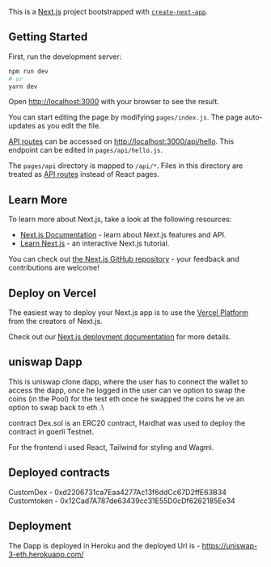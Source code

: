 This is a [Next.js](https://nextjs.org/) project bootstrapped with [`create-next-app`](https://github.com/vercel/next.js/tree/canary/packages/create-next-app).

## Getting Started

First, run the development server:

```bash
npm run dev
# or
yarn dev
```

Open [http://localhost:3000](http://localhost:3000) with your browser to see the result.

You can start editing the page by modifying `pages/index.js`. The page auto-updates as you edit the file.

[API routes](https://nextjs.org/docs/api-routes/introduction) can be accessed on [http://localhost:3000/api/hello](http://localhost:3000/api/hello). This endpoint can be edited in `pages/api/hello.js`.

The `pages/api` directory is mapped to `/api/*`. Files in this directory are treated as [API routes](https://nextjs.org/docs/api-routes/introduction) instead of React pages.

## Learn More

To learn more about Next.js, take a look at the following resources:

- [Next.js Documentation](https://nextjs.org/docs) - learn about Next.js features and API.
- [Learn Next.js](https://nextjs.org/learn) - an interactive Next.js tutorial.

You can check out [the Next.js GitHub repository](https://github.com/vercel/next.js/) - your feedback and contributions are welcome!

## Deploy on Vercel

The easiest way to deploy your Next.js app is to use the [Vercel Platform](https://vercel.com/new?utm_medium=default-template&filter=next.js&utm_source=create-next-app&utm_campaign=create-next-app-readme) from the creators of Next.js.

Check out our [Next.js deployment documentation](https://nextjs.org/docs/deployment) for more details.

## uniswap Dapp

This is uniswap clone dapp, where the user has to connect the wallet to access the dapp, once he logged in the user can ve option to swap the coins (in the Pool) for the test eth once he swapped the coins he ve an option to swap back to eth .\

contract Dex.sol is an ERC20 contract, Hardhat was used to deploy the contract in goerli Testnet.

For the frontend i used React, Tailwind for styling and Wagmi.

## Deployed contracts

CustomDex - 0xd2206731ca7Eaa4277Ac13f6ddCc67D2ffE63B34
Customtoken - 0x12Cad7A787de63439cc31E55D0cDf6262185Ee34

## Deployment

The Dapp is deployed in Heroku and the deployed Url is - https://uniswap-3-eth.herokuapp.com/
